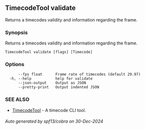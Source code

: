 ## TimecodeTool validate

Returns a timecodes validity and information regarding the frame.

### Synopsis

Returns a timecodes validity and information regarding the frame.

```
TimecodeTool validate [flags] [Timecode]
```

### Options

```
      --fps float      Frame rate of timecodes (default 29.97)
  -h, --help           help for validate
      --json-output    Output as JSON
      --pretty-print   Output indented JSON
```

### SEE ALSO

* [TimecodeTool](TimecodeTool.md)	 - A timecode CLI tool.

###### Auto generated by spf13/cobra on 30-Dec-2024
